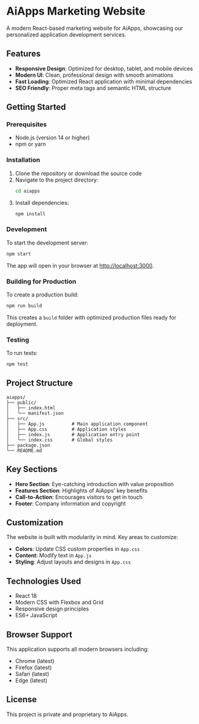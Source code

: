 # AiApps Marketing Website

A modern React-based marketing website for AiApps, showcasing our personalized application development services.

## Features

- **Responsive Design**: Optimized for desktop, tablet, and mobile devices
- **Modern UI**: Clean, professional design with smooth animations
- **Fast Loading**: Optimized React application with minimal dependencies
- **SEO Friendly**: Proper meta tags and semantic HTML structure

## Getting Started

### Prerequisites

- Node.js (version 14 or higher)
- npm or yarn

### Installation

1. Clone the repository or download the source code
2. Navigate to the project directory:
   ```bash
   cd aiapps
   ```
3. Install dependencies:
   ```bash
   npm install
   ```

### Development

To start the development server:

```bash
npm start
```

The app will open in your browser at [http://localhost:3000](http://localhost:3000).

### Building for Production

To create a production build:

```bash
npm run build
```

This creates a `build` folder with optimized production files ready for deployment.

### Testing

To run tests:

```bash
npm test
```

## Project Structure

```
aiapps/
├── public/
│   ├── index.html
│   └── manifest.json
├── src/
│   ├── App.js          # Main application component
│   ├── App.css         # Application styles
│   ├── index.js        # Application entry point
│   └── index.css       # Global styles
├── package.json
└── README.md
```

## Key Sections

- **Hero Section**: Eye-catching introduction with value proposition
- **Features Section**: Highlights of AiApps' key benefits
- **Call-to-Action**: Encourages visitors to get in touch
- **Footer**: Company information and copyright

## Customization

The website is built with modularity in mind. Key areas to customize:

- **Colors**: Update CSS custom properties in `App.css`
- **Content**: Modify text in `App.js`
- **Styling**: Adjust layouts and designs in `App.css`

## Technologies Used

- React 18
- Modern CSS with Flexbox and Grid
- Responsive design principles
- ES6+ JavaScript

## Browser Support

This application supports all modern browsers including:
- Chrome (latest)
- Firefox (latest)
- Safari (latest)
- Edge (latest)

## License

This project is private and proprietary to AiApps.